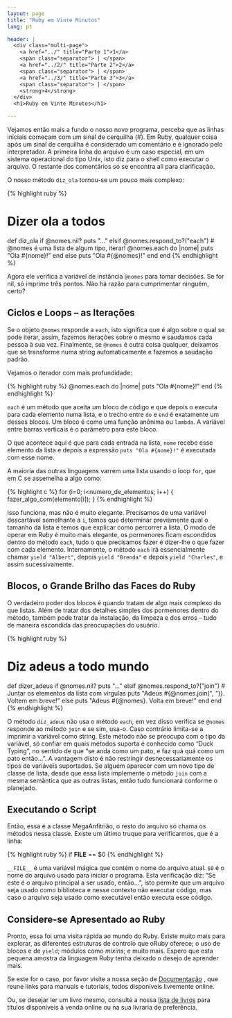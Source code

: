 ```yaml
---
layout: page
title: "Ruby em Vinte Minutos"
lang: pt

header: |
  <div class="multi-page">
    <a href="../" title="Parte 1">1</a>
    <span class="separator"> | </span>
    <a href="../2/" title="Parte 2">2</a>
    <span class="separator"> | </span>
    <a href="../3/" title="Parte 3">3</a>
    <span class="separator"> | </span>
    <strong>4</strong>
  </div>
  <h1>Ruby em Vinte Minutos</h1>

---
```


Vejamos então mais a fundo o nosso novo programa, perceba
que as linhas iniciais começam com um sinal de cerquilha (#). Em Ruby,
qualquer coisa após um sinal de cerquilha é considerado um comentário e
é ignorado pelo interpretador. A primeira linha do arquivo é um caso especial,
em um sistema operacional do tipo Unix, isto diz para o shell como executar
o arquivo. O restante dos comentários só se encontra ali para clarificação.

O nosso método `diz_ola` tornou-se um pouco mais complexo:

{% highlight ruby %}
# Dizer ola a todos
def diz_ola
  if @nomes.nil?
    puts "..."
  elsif @nomes.respond_to?("each")
    # @nomes é uma lista de algum tipo, iterar!
    @nomes.each do |nome|
      puts "Ola #{nome}!"
    end
  else
    puts "Ola #{@nomes}!"
  end
end
{% endhighlight %}

Agora ele verifica a variável de instância `@nomes` para tomar decisões.
Se for nil, só imprime três pontos. Não há razão para cumprimentar ninguém,
certo?

## Ciclos e Loops – as Iterações

Se o objeto `@nomes` responde a `each`, isto significa que é algo sobre
o qual se pode iterar, assim, fazemos iterações sobre o mesmo e saudamos
cada pessoa à sua vez. Finalmente, se `@nomes` é outra coisa qualquer,
deixamos que se transforme numa string automaticamente e fazemos a
saudação padrão.

Vejamos o iterador com mais profundidade:

{% highlight ruby %}
@nomes.each do |nome|
  puts "Ola #{nome}!"
end
{% endhighlight %}

`each` é um método que aceita um bloco de código e que depois o executa
para cada elemento numa lista, e o trecho entre `do` e `end` é
exatamente um desses blocos. Um bloco é como uma função anônima ou
`lambda`. A variável entre barras verticais é o parâmetro para este
bloco.

O que acontece aqui é que para cada entrada na lista, `nome` recebe
esse elemento da lista e depois a expressão `puts "Ola #{nome}!"` é
executada com esse nome.

A maioria das outras linguagens varrem uma lista usando o loop `for`,
que em C se assemelha a algo como:

{% highlight c %}
for (i=0; i<numero_de_elementos; i++)
{
  fazer_algo_com(elemento[i]);
}
{% endhighlight %}

Isso funciona, mas não é muito elegante. Precisamos de uma variável
descartável semelhante a `i`, temos que determinar previamente qual o
tamanho da lista e temos que explicar como percorrer a lista. O modo de
operar em Ruby é muito mais elegante, os pormenores ficam
escondidos dentro do método `each`, tudo o que precisamos fazer é dizer-lhe
o que fazer com cada elemento. Internamente, o método `each` irá
essencialmente chamar `yield "Albert"`, depois `yield "Brenda"` e depois
`yield "Charles"`, e assim sucessivamente.

## Blocos, o Grande Brilho das Faces do Ruby

O verdadeiro poder dos blocos é quando tratam de algo mais complexo do que
listas. Além de tratar dos detalhes simples dos pormenores dentro do método,
também pode tratar da instalação, da limpeza e dos erros – tudo
de maneira escondida das preocupações do usuário.

{% highlight ruby %}
# Diz adeus a todo mundo
def dizer_adeus
  if @nomes.nil?
    puts "..."
  elsif @nomes.respond_to?("join")
    # Juntar os elementos da lista com vírgulas
    puts "Adeus #{@nomes.join(", ")}.  Voltem em breve!"
  else
    puts "Adeus #{@nomes}.  Volta em breve!"
  end
end
{% endhighlight %}

O método `diz_adeus` não usa o método `each`, em vez disso verifica se
`@nomes` responde ao método `join` e se sim, usa-o. Caso contrário
limita-se a imprimir a variável como string. Este método não se preocupa
com o tipo da variável, só confiar em quais métodos suporta é conhecido como
“Duck Typing”, no sentido de que “se anda como um pato, e faz quá quá como
um pato então…”. A vantagem disto é não restringir desnecessariamente
os tipos de variáveis suportados. Se alguém aparecer com um novo tipo
de classe de lista, desde que essa lista implemente o método `join`
com a mesma semântica que as outras listas, então tudo funcionará
conforme o planejado.

## Executando o Script

Então, essa é a classe MegaAnfitrião, o resto do arquivo só
chama os métodos nessa classe. Existe um último truque para
verificarmos, que é a linha:

{% highlight ruby %}
if __FILE__ == $0
{% endhighlight %}

`__FILE__` é uma variável mágica que contém o nome do arquivo atual.
`$0` é o nome do arquivo usado para iniciar o programa. Esta
verificação diz: “Se este é o arquivo principal a ser usado, então…”,
isto permite que um arquivo seja usado como biblioteca e nesse contexto
não executar código, mas caso o arquivo seja usado como executável então
executa esse código.

## Considere-se Apresentado ao Ruby

Pronto, essa foi uma visita rápida ao mundo do Ruby. Existe muito mais para
explorar, as diferentes estruturas de controlo que  oRuby oferece; o uso
de blocos e de `yield`; módulos como _mixins_; e muito mais. Espero que
esta pequena amostra da linguagem Ruby tenha deixado o desejo de
aprender mais.

Se este for o caso, por favor visite a nossa seção de
[Documentação](/pt/documentation/) , que reune links para manuais e tutoriais,
todos disponíveis livremente online.

Ou, se desejar ler um livro mesmo, consulte a nossa [lista de livros][1]
para títulos disponíveis à venda online ou na sua livraria de preferência.



[1]: http://www.ruby-doc.org/bookstore
